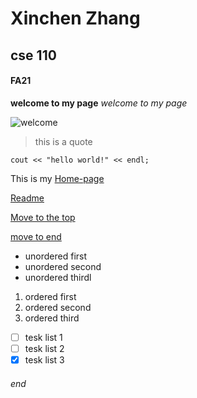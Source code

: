# Xinchen Zhang
## cse 110
#### FA21
**welcome to my page** 
*welcome to my page*

![welcome](https://cdn1.vectorstock.com/i/1000x1000/92/25/welcome-paper-poster-with-colorful-brush-strokes-vector-21849225.jpg)
>this is a quote
```
cout << "hello world!" << endl;

```

This is my [Home-page](https://github.com/xinchenzhang/CSE110)

[Readme](README.md)

[Move to the top](https://xinchenzhang.github.io/CSE110/#cse-110)

[move to end](https://xinchenzhang.github.io/CSE110/#end)

- unordered first 
- unordered second 
- unordered thirdl 

1. ordered first
2. ordered second
3. ordered third 

- [ ] tesk list 1
- [ ] tesk list 2
- [x] tesk list 3

###### end
